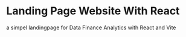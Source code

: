 # Landing Page Website With React

a simpel landingpage for Data Finance Analytics with React and Vite
